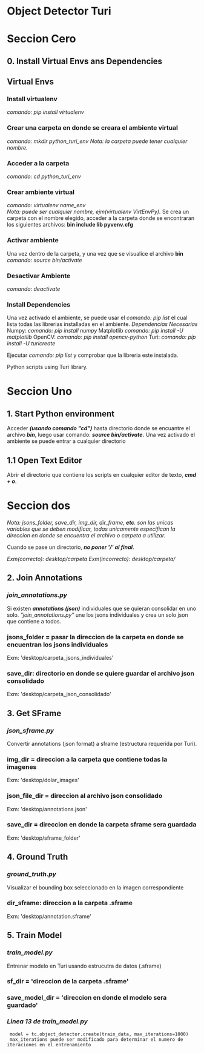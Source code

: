 # Object Detector Turi

# Seccion Cero

 ## 0. Install Virtual Envs ans Dependencies

 ## Virtual Envs
  ### Install virtualenv
  *comando: pip install virtualenv*
  ### Crear una carpeta en donde se creara el ambiente virtual
  *comando: mkdir python_turi_env*
  *Nota: la carpeta puede tener cualquier nombre.*
  ### Acceder a la carpeta
  *comando: cd python_turi_env*
  ### Crear ambiente virtual
  *comando: virtualenv name_env*   
  *Nota: puede ser cualquier nombre, ejm(virtualenv VirtEnvPy).*
  Se crea un carpeta con el nombre elegido, acceder a la carpeta donde se encontraran los siguientes archivos: **bin            include    lib        pyvenv.cfg**
  ### Activar ambiente
  Una vez dentro de la carpeta, y una vez que se visualice el archivo **bin**
  *comando: source bin/activate*
  ### Desactivar Ambiente
  *comando: deactivate*
 
  ### Install Dependencies
  Una vez activado el ambiente, se puede usar el *comando: pip list* el cual lista todas las librerias installadas en el    ambiente.
  *Dependencias Necesarias*
  Numpy:
  *comando: pip install numpy*
  Matplotlib
  *comando: pip install -U matplotlib*
  OpenCV:
  *comando: pip install opencv-python* 
  Turi:
  *comando: pip install -U turicreate*
  
  Ejecutar *comando: pip list* y comprobar que la libreria este instalada.

Python scripts using Turi library.

# Seccion Uno
## 1. Start Python environment

Acceder ***(usando comando "cd")*** hasta directorio donde se encuantre el archivo ***bin***, luego usar comando: ***source bin/activate.***
Una vez activado el ambiente se puede entrar a cualquier directorio


## 1.1 Open Text Editor

 Abrir el directorio que contiene los scripts en cualquier editor de texto, ***cmd + o***.
 
 
# Seccion dos 
 *Nota: jsons_folder, save_dir, img_dir, dir_frame, **etc**. son las unicas variables que se deben modificar, todas unicamente especifican la direccion en donde se encuentra el archivo o carpeta a utilizar.*
 
Cuando se pase un directorio, ***no poner '/' al final***.
 
*Exm(correcto): desktop/carpeta*
*Exm(incorrecto): desktop/carpeta/*

## 2. Join Annotations
 
### *join_annotations.py*
Si existen ***annotations (json)*** individuales que se quieran consolidar en uno solo. *"join_annotations.py"* une los jsons individuales y crea un solo json que contiene a todos.
 
 ### jsons_folder = pasar la direccion de la carpeta en donde se encuentran los jsons individuales
 Exm: 'desktop/carpeta_jsons_individuales'
 ### save_dir: directorio en donde se quiere guardar el archivo json consolidado
 Exm: 'desktop/carpeta_json_consolidado' 
 
 
 ## 3. Get SFrame
 
 ### *json_sframe.py*
 Convertir annotations (json format) a sframe (estructura requerida por Turi).
 ### img_dir = direccion a la carpeta que contiene todas la imagenes
 Exm: 'desktop/dolar_images'
 ### json_file_dir = direccion al archivo json consolidado
 Exm: 'desktop/annotations.json'
 ### save_dir = direccion en donde la carpeta sframe sera guardada
 Exm: 'desktop/sframe_folder'
 
 
 ## 4. Ground Truth
 
 ### *ground_truth.py*
 Visualizar el bounding box seleccionado en la imagen correspondiente
 ### dir_sframe: direccion a la carpeta .sframe
 Exm: 'desktop/annotation.sframe'
 
 
 ## 5. Train Model
 
 ### *train_model.py*
 Entrenar modelo en Turi usando estrucutra de datos (.sframe)
 ### sf_dir = 'direccion de la carpeta .sframe'
 ### save_model_dir = 'direccion en donde el modelo sera guardado'
 ### *Linea 13 de train_model.py* 
     model = tc.object_detector.create(train_data, max_iterations=1000)
     max_iterations puede ser modificado para determinar el numero de iteraciones en el entrenamiento
